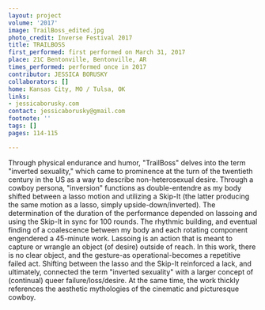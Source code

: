 ```yaml
---
layout: project
volume: '2017'
image: TrailBoss_edited.jpg
photo_credit: Inverse Festival 2017
title: TRAILBOSS
first_performed: first performed on March 31, 2017
place: 21C Bentonville, Bentonville, AR
times_performed: performed once in 2017
contributor: JESSICA BORUSKY
collaborators: []
home: Kansas City, MO / Tulsa, OK
links:
- jessicaborusky.com
contact: jessicaborusky@gmail.com
footnote: ''
tags: []
pages: 114-115

---
```


Through physical endurance and humor, "TrailBoss" delves into the term "inverted sexuality," which came to prominence at the turn of the twentieth century in the US as a way to describe non-heterosexual desire. Through a cowboy persona, "inversion" functions as double-entendre as my body shifted between a lasso motion and utilizing a Skip-It (the latter producing the same motion as a lasso, simply upside-down/inverted). The determination of the duration of the performance depended on lassoing and using the Skip-It in sync for 100 rounds. The rhythmic building, and eventual finding of a coalescence between my body and each rotating component engendered a 45-minute work. Lassoing is an action that is meant to capture or wrangle an object (of desire) outside of reach. In this work, there is no clear object, and the gesture-as operational-becomes a repetitive failed act. Shifting between the lasso and the Skip-It reinforced a lack, and ultimately, connected the term "inverted sexuality" with a larger concept of (continual) queer failure/loss/desire. At the same time, the work thickly references the aesthetic mythologies of the cinematic and picturesque cowboy.
